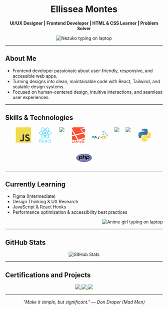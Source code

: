 <div align="center">
  <h1>Ellissea Montes</h1>
  <p><strong>UI/UX Designer | Frontend Developer | HTML & CSS Learner | Problem Solver</strong></p>
</div>

<div align="center">
  <img alt="Nezuko typing on laptop" width="400" src="https://media.tenor.com/Y8lzDCp1QSYAAAAC/nezuko.gif" />
</div>


---

## About Me
- Frontend developer passionate about user-friendly, responsive, and accessible web apps.
- Turning designs into clean, maintainable code with React, Tailwind, and scalable design systems.  
- Focused on human-centered design, intuitive interactions, and seamless user experiences.  

---

## Skills & Technologies
<p align="center" style="display:flex; flex-wrap:wrap; justify-content:center; gap:20px; max-width:700px; margin:auto;">
  <a href="https://developer.mozilla.org/en-US/docs/Web/JavaScript" title="JavaScript"><img src="https://raw.githubusercontent.com/devicons/devicon/master/icons/javascript/javascript-original.svg" width="50"/></a>
  <a href="https://reactjs.org/" title="React"><img src="https://raw.githubusercontent.com/devicons/devicon/master/icons/react/react-original-wordmark.svg" width="50"/></a>
  <a href="https://tailwindcss.com/" title="Tailwind CSS"><img src="https://www.vectorlogo.zone/logos/tailwindcss/tailwindcss-icon.svg" width="50"/></a>
  <a href="https://laravel.com/" title="Laravel"><img src="https://raw.githubusercontent.com/devicons/devicon/master/icons/laravel/laravel-plain-wordmark.svg" width="50"/></a>
  <a href="https://www.mysql.com/" title="MySQL"><img src="https://raw.githubusercontent.com/devicons/devicon/master/icons/mysql/mysql-original-wordmark.svg" width="50"/></a>
  <a href="https://git-scm.com/" title="Git"><img src="https://www.vectorlogo.zone/logos/git-scm/git-scm-icon.svg" width="50"/></a>
  <a href="https://www.figma.com/" title="Figma"><img src="https://www.vectorlogo.zone/logos/figma/figma-icon.svg" width="50"/></a>
  <a href="https://www.python.org" title="Python"><img src="https://raw.githubusercontent.com/devicons/devicon/master/icons/python/python-original.svg" width="50"/></a>
  <a href="https://www.php.net" title="PHP"><img src="https://raw.githubusercontent.com/devicons/devicon/master/icons/php/php-original.svg" width="50"/></a>
</p>

---

## Currently Learning
- Figma (Intermediate)
- Design Thinking & UX Research  
- JavaScript & React Hooks  
- Performance optimization & accessibility best practices  


<div align="right">
  <img alt="Anime girl typing on laptop" width="400" src="https://tenor.com/view/anime-typing-laptop-gif-4469344.gif" />
</div>

---

## GitHub Stats
<div align="center">
  <img src="https://github-readme-stats.vercel.app/api?username=elrizeyah&show_icons=true&theme=radical" alt="GitHub Stats" />
</div>

---

## Certifications and Projects

<p align="center">
  <a href="https://www.linkedin.com/in/aleiya7/" title="Connect on LinkedIn">
    <img src="https://img.icons8.com/color/48/000000/linkedin.png" />
  </a>
  <a href="https://www.udemy.com/user/ellissea-pasillos-montes-2/" title="View my Udemy certifications">
    <img src="https://img.icons8.com/color/48/000000/udemy.png" />
  </a>
  <a href="https://www.figma.com/@ellisseamontes" title="View my Figma design projects">
    <img src="https://www.vectorlogo.zone/logos/figma/figma-icon.svg" width="48"/>
  </a>
</p>

---

<div align="center">
  <em>"Make it simple, but significant." — Don Draper (Mad Men)</em>
</div>


